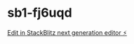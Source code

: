 # sb1-fj6uqd

[Edit in StackBlitz next generation editor ⚡️](https://stackblitz.com/~/github.com/Notvladi/sb1-fj6uqd)